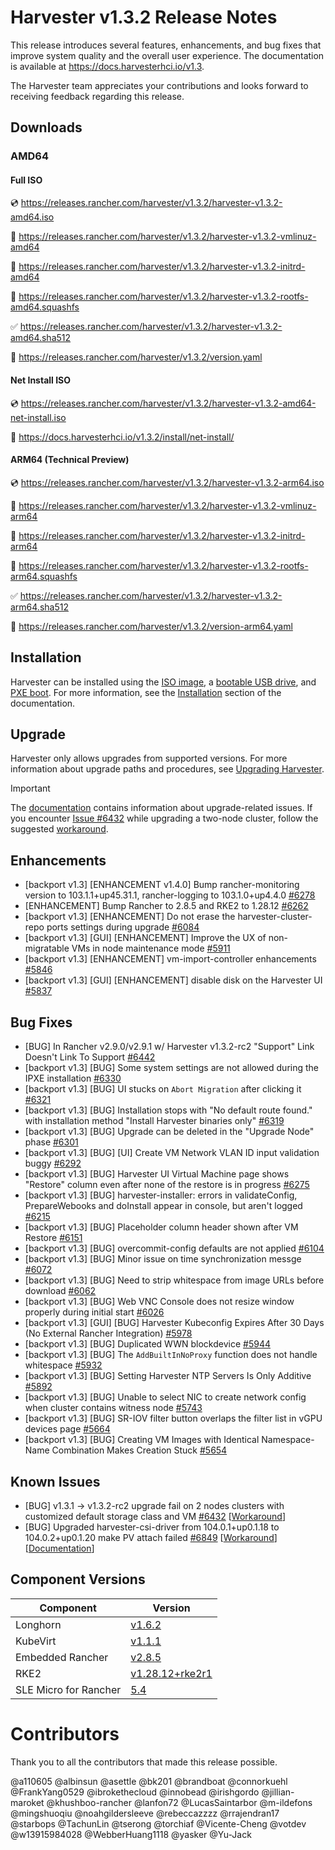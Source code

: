 # Harvester v1.3.2 Release Notes

This release introduces several features, enhancements, and bug fixes that improve system quality and the overall user experience. The documentation is available at https://docs.harvesterhci.io/v1.3.

The Harvester team appreciates your contributions and looks forward to receiving feedback regarding this release.

## Downloads

### AMD64

#### Full ISO

:cd: https://releases.rancher.com/harvester/v1.3.2/harvester-v1.3.2-amd64.iso

:file_folder: https://releases.rancher.com/harvester/v1.3.2/harvester-v1.3.2-vmlinuz-amd64

:file_folder: https://releases.rancher.com/harvester/v1.3.2/harvester-v1.3.2-initrd-amd64

:file_folder: https://releases.rancher.com/harvester/v1.3.2/harvester-v1.3.2-rootfs-amd64.squashfs

:white_check_mark: https://releases.rancher.com/harvester/v1.3.2/harvester-v1.3.2-amd64.sha512

:memo: https://releases.rancher.com/harvester/v1.3.2/version.yaml


#### Net Install ISO

:cd: https://releases.rancher.com/harvester/v1.3.2/harvester-v1.3.2-amd64-net-install.iso

:memo: https://docs.harvesterhci.io/v1.3.2/install/net-install/


#### ARM64 (Technical Preview)

:cd: https://releases.rancher.com/harvester/v1.3.2/harvester-v1.3.2-arm64.iso

:file_folder: https://releases.rancher.com/harvester/v1.3.2/harvester-v1.3.2-vmlinuz-arm64

:file_folder: https://releases.rancher.com/harvester/v1.3.2/harvester-v1.3.2-initrd-arm64

:file_folder: https://releases.rancher.com/harvester/v1.3.2/harvester-v1.3.2-rootfs-arm64.squashfs

:white_check_mark: https://releases.rancher.com/harvester/v1.3.2/harvester-v1.3.2-arm64.sha512

:memo: https://releases.rancher.com/harvester/v1.3.2/version-arm64.yaml



## Installation

Harvester can be installed using the [ISO image](https://docs.harvesterhci.io/v1.3/install/index), a [bootable USB drive](https://docs.harvesterhci.io/v1.3/install/usb-install), and [PXE boot](https://docs.harvesterhci.io/v1.3/install/pxe-boot-install). For more information, see the [Installation](https://docs.harvesterhci.io/v1.3/install/requirements) section of the documentation.


## Upgrade

Harvester only allows upgrades from supported versions. For more information about upgrade paths and procedures, see [Upgrading Harvester](https://docs.harvesterhci.io/v1.3/upgrade/index).

> [!IMPORTANT]
>
> The [documentation](https://docs.harvesterhci.io/v1.3/upgrade/v1-3-1-to-v1-3-2) contains information about upgrade-related issues. If you encounter [Issue #6432](https://github.com/harvester/harvester/issues/6432) while upgrading a two-node cluster, follow the suggested [workaround](https://docs.harvesterhci.io/v1.3/upgrade/v1-3-1-to-v1-3-2#1-two-node-cluster-upgrade-stuck-after-the-first-node-is-pre-drained).


## Enhancements


- [backport v1.3] [ENHANCEMENT v1.4.0] Bump rancher-monitoring version to 103.1.1+up45.31.1, rancher-logging to 103.1.0+up4.4.0 [#6278](https://github.com/harvester/harvester/issues/6278)
- [ENHANCEMENT] Bump Rancher to 2.8.5 and RKE2 to 1.28.12 [#6262](https://github.com/harvester/harvester/issues/6262)
- [backport v1.3] [ENHANCEMENT] Do not erase the harvester-cluster-repo ports settings during upgrade  [#6084](https://github.com/harvester/harvester/issues/6084)
- [backport v1.3] [GUI] [ENHANCEMENT] Improve the UX of non-migratable VMs in node maintenance mode [#5911](https://github.com/harvester/harvester/issues/5911)
- [backport v1.3] [ENHANCEMENT] vm-import-controller enhancements [#5846](https://github.com/harvester/harvester/issues/5846)
- [backport v1.3] [GUI] [ENHANCEMENT] disable disk on the Harvester UI [#5837](https://github.com/harvester/harvester/issues/5837)


## Bug Fixes


- [BUG] In Rancher v2.9.0/v2.9.1 w/ Harvester v1.3.2-rc2 "Support" Link Doesn't Link To Support [#6442](https://github.com/harvester/harvester/issues/6442)
- [backport v1.3] [BUG] Some system settings are not allowed during the IPXE installation [#6330](https://github.com/harvester/harvester/issues/6330)
- [backport v1.3] [BUG] UI stucks on `Abort Migration` after clicking it [#6321](https://github.com/harvester/harvester/issues/6321)
- [backport v1.3] [BUG] Installation stops with "No default route found." with installation method "Install Harvester binaries only" [#6319](https://github.com/harvester/harvester/issues/6319)
- [backport v1.3] [BUG] Upgrade can be deleted in the "Upgrade Node" phase [#6301](https://github.com/harvester/harvester/issues/6301)
- [backport v1.3] [BUG] [UI] Create VM Network VLAN ID input validation buggy [#6292](https://github.com/harvester/harvester/issues/6292)
- [backport v1.3] [BUG] Harvester UI Virtual Machine page shows "Restore" column even after none of the restore is in progress [#6275](https://github.com/harvester/harvester/issues/6275)
- [backport v1.3] [BUG] harvester-installer: errors in validateConfig, PrepareWebooks and doInstall appear in console, but aren't logged [#6215](https://github.com/harvester/harvester/issues/6215)
- [backport v1.3] [BUG] Placeholder column header shown after VM Restore [#6151](https://github.com/harvester/harvester/issues/6151)
- [backport v1.3] [BUG] overcommit-config defaults are not applied [#6104](https://github.com/harvester/harvester/issues/6104)
- [backport v1.3] [BUG] Minor issue on time synchronization messge [#6072](https://github.com/harvester/harvester/issues/6072)
- [backport v1.3] [BUG] Need to strip whitespace from image URLs before download [#6062](https://github.com/harvester/harvester/issues/6062)
- [backport v1.3] [BUG] Web VNC Console does not resize window properly during initial start [#6026](https://github.com/harvester/harvester/issues/6026)
- [backport v1.3] [GUI] [BUG] Harvester Kubeconfig Expires After 30 Days (No External Rancher Integration) [#5978](https://github.com/harvester/harvester/issues/5978)
- [backport v1.3] [BUG] Duplicated WWN blockdevice [#5944](https://github.com/harvester/harvester/issues/5944)
- [backport v1.3] [BUG] The `AddBuiltInNoProxy` function does not handle whitespace [#5932](https://github.com/harvester/harvester/issues/5932)
- [backport v1.3] [BUG] Setting Harvester NTP Servers Is Only Additive [#5892](https://github.com/harvester/harvester/issues/5892)
- [backport v1.3] [BUG] Unable to select NIC to create network config when cluster contains witness node [#5743](https://github.com/harvester/harvester/issues/5743)
- [backport v1.3] [BUG] SR-IOV filter button overlaps the filter list in vGPU devices page [#5664](https://github.com/harvester/harvester/issues/5664)
- [backport v1.3] [BUG] Creating VM Images with Identical Namespace-Name Combination Makes Creation Stuck [#5654](https://github.com/harvester/harvester/issues/5654)


## Known Issues

- [BUG]  v1.3.1 -> v1.3.2-rc2 upgrade fail on 2 nodes clusters with customized default storage class and VM [#6432](https://github.com/harvester/harvester/issues/6432) [[Workaround](https://docs.harvesterhci.io/v1.3/upgrade/v1-3-1-to-v1-3-2#1-two-node-cluster-upgrade-stuck-after-the-first-node-is-pre-drained)]
- [BUG] Upgraded harvester-csi-driver from 104.0.1+up0.1.18 to 104.0.2+up0.1.20 make PV attach failed [#6849](https://github.com/harvester/harvester/issues/6849) [[Workaround](https://github.com/harvester/harvester/issues/6849#issuecomment-2462545795)] [[Documentation](https://docs.harvesterhci.io/v1.3/rancher/csi-driver)]


## Component Versions

| Component | Version |
| --- | --- |
| Longhorn | [v1.6.2](https://github.com/longhorn/longhorn/releases/tag/v1.6.2) |
| KubeVirt | [v1.1.1](https://github.com/kubevirt/kubevirt/releases/tag/v1.1.1) |
| Embedded Rancher | [v2.8.5](https://github.com/rancher/rancher/releases/tag/v2.8.5) |
| RKE2 | [v1.28.12+rke2r1](https://github.com/rancher/rke2/releases/tag/v1.28.12%2Brke2r1) |
| SLE Micro for Rancher | [5.4](https://github.com/harvester/os2/releases/tag/v1.3-20240904)|

# Contributors

Thank you to all the contributors that made this release possible.

@a110605
@albinsun
@asettle
@bk201
@brandboat
@connorkuehl
@FrankYang0529
@ibrokethecloud
@innobead
@irishgordo
@jillian-maroket
@khushboo-rancher
@lanfon72
@LucasSaintarbor
@m-ildefons
@mingshuoqiu
@noahgildersleeve
@rebeccazzzz
@rrajendran17
@starbops
@TachunLin
@tserong
@torchiaf
@Vicente-Cheng
@votdev
@w13915984028
@WebberHuang1118
@yasker
@Yu-Jack
